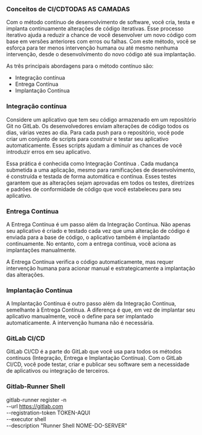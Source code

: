 ### Conceitos de CI/CDTODAS AS CAMADAS
Com o método contínuo de desenvolvimento de software, você cria, testa e implanta continuamente alterações de código iterativas. Esse processo iterativo ajuda a reduzir a chance de você desenvolver um novo código com base em versões anteriores com erros ou falhas. Com este método, você se esforça para ter menos intervenção humana ou até mesmo nenhuma intervenção, desde o desenvolvimento do novo código até sua implantação.

As três principais abordagens para o método contínuo são:

- Integração contínua
- Entrega Contínua
- Implantação Contínua

### Integração contínua
Considere um aplicativo que tem seu código armazenado em um repositório Git no GitLab. Os desenvolvedores enviam alterações de código todos os dias, várias vezes ao dia. Para cada push para o repositório, você pode criar um conjunto de scripts para construir e testar seu aplicativo automaticamente. Esses scripts ajudam a diminuir as chances de você introduzir erros em seu aplicativo.

Essa prática é conhecida como Integração Contínua . Cada mudança submetida a uma aplicação, mesmo para ramificações de desenvolvimento, é construída e testada de forma automática e contínua. Esses testes garantem que as alterações sejam aprovadas em todos os testes, diretrizes e padrões de conformidade de código que você estabeleceu para seu aplicativo.

### Entrega Contínua
A Entrega Contínua é um passo além da Integração Contínua. Não apenas seu aplicativo é criado e testado cada vez que uma alteração de código é enviada para a base de código, o aplicativo também é implantado continuamente. No entanto, com a entrega contínua, você aciona as implantações manualmente.

A Entrega Contínua verifica o código automaticamente, mas requer intervenção humana para acionar manual e estrategicamente a implantação das alterações.

### Implantação Contínua
A Implantação Contínua é outro passo além da Integração Contínua, semelhante à Entrega Contínua. A diferença é que, em vez de implantar seu aplicativo manualmente, você o define para ser implantado automaticamente. A intervenção humana não é necessária.

### GitLab CI/CD
GitLab CI/CD é a parte do GitLab que você usa para todos os métodos contínuos (Integração, Entrega e Implantação Contínua). Com o GitLab CI/CD, você pode testar, criar e publicar seu software sem a necessidade de aplicativos ou integração de terceiros.

### Gitlab-Runner Shell

gitlab-runner register -n \
  --url https://gitlab.com \
  --registration-token TOKEN-AQUI \
  --executor shell \
  --description "Runner Shell NOME-DO-SERVER"
